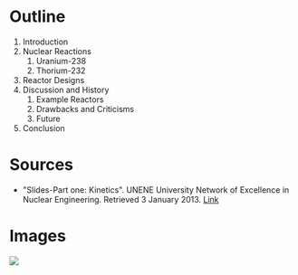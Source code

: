 Outline
=======
1. Introduction
2. Nuclear Reactions
    1. Uranium-238
    2. Thorium-232
3. Reactor Designs
4. Discussion and History
    1. Example Reactors
    2. Drawbacks and Criticisms
    3. Future
5. Conclusion

Sources
=======
* "Slides-Part one: Kinetics". UNENE University Network of Excellence in Nuclear Engineering. Retrieved 3 January 2013. [Link](https://unene.ca/wp-content/uploads/file/courses/un802/1_neutron_reactions_&_beam_reaction_rates.pdf)

Images
======
![](http://upload.wikimedia.org/wikipedia/commons/c/c2/Ebr1core.png)
